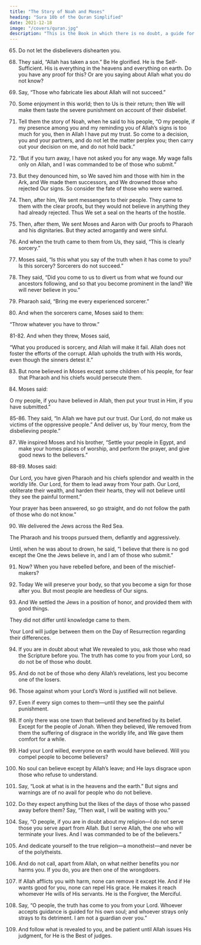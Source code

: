 ```yaml
---
title: "The Story of Noah and Moses"
heading: "Sura 10b of the Quran Simplified"
date: 2021-12-18
image: "/covers/quran.jpg"
description: "This is the Book in which there is no doubt, a guide for the righteous."
---
```



65. Do not let the disbelievers dishearten you.

<!-- 66. Certainly, to Allah belongs everyone in the heavens and everyone on earth. Those who invoke other than Allah do not follow partners; they follow only assumptions, and they only guess.

67. It is He who made the night for your rest, and the daylight for visibility. Surely in that are signs for people who listen. -->

68. They said, “Allah has taken a son.” Be He glorified. He is the Self-Sufficient. His is everything in the heavens and everything on earth. Do you have any proof for this? Or are you saying about Allah what you do not know?

69. Say, “Those who fabricate lies about Allah will not succeed.”

70. Some enjoyment in this world; then to Us is their return; then We will make them taste the severe punishment on account of their disbelief.

71. Tell them the story of Noah, when he said to his people, “O my people, if my presence among you and my reminding you of Allah’s signs is too much for you, then in Allah I have put my trust. So come to a decision, you and your partners, and do not let
the matter perplex you; then carry out your decision on me, and do not hold back.”

72. “But if you turn away, I have not asked you for any wage. My wage falls only on Allah,
and I was commanded to be of those who submit.”

73. But they denounced him, so We saved him and those with him in the Ark, and We made them successors, and We drowned those who rejected Our signs. So consider the fate of those who were warned.

74. Then, after him, We sent messengers to their people. They came to them with the clear proofs, but they would not believe in anything they had already rejected. Thus We set a seal on the hearts of the hostile.



75. Then, after them, We sent Moses and Aaron with Our proofs to Pharaoh and his dignitaries. But they acted arrogantly and were sinful.

76. And when the truth came to them from Us, they said, “This is clearly sorcery.”

77. Moses said, “Is this what you say of the truth when it has come to you? Is this sorcery? Sorcerers do not succeed.”

78. They said, “Did you come to us to divert us from what we found our ancestors following, and so that you become prominent in the land? We will never believe in you.”

79. Pharaoh said, “Bring me every experienced sorcerer.”

80. And when the sorcerers came, Moses said to them:

“Throw whatever you have to throw.”

81-82. And when they threw, Moses said, 

“What you produced is sorcery, and Allah will make it fail. Allah does not foster the efforts of the corrupt. Allah upholds the truth with His words, even though the sinners detest it.”

83. But none believed in Moses except some children of his people, for fear that Pharaoh and his chiefs would persecute them.

84. Moses said:

O my people, if you have believed in Allah, then put your trust in Him, if you have submitted.”


85-86. They said, “In Allah we have put our trust. Our Lord, do not make us victims of the oppressive people.” And deliver us, by Your mercy, from the disbelieving people.”

87. We inspired Moses and his brother, “Settle your people in Egypt, and make your homes places of worship, and perform the prayer, and give good news to the believers.”

88-89. Moses said:

Our Lord, you have given Pharaoh and his chiefs splendor and wealth in the worldly life. Our Lord, for them to lead away from Your path. Our Lord, obliterate their wealth, and harden their hearts, they will not believe until they see the painful torment.”

Your prayer has been answered, so go straight, and do not follow the path of those who do not know.”

90. We delivered the Jews across the Red Sea. 

The Pharaoh and his troops pursued them, defiantly and aggressively. 

Until, when he was about to drown, he said, “I believe that there is no god except the One the Jews believe in, and I am of those who submit.”

91. Now? When you have rebelled before, and been of the mischief-makers?

92. Today We will preserve your body, so that you become a sign for those after you. But
most people are heedless of Our signs. 

93. And We settled the Jews in a position of honor, and provided them with good things. 

They did not differ until knowledge came to them. 

Your Lord will  judge between them on the Day of Resurrection regarding their differences.

94. If you are in doubt about what We revealed to you, ask those who read the Scripture before you. The truth has come to you from
your Lord, so do not be of those who doubt.

95. And do not be of those who deny Allah’s revelations, lest you become one of the losers.

96. Those against whom your Lord’s Word is justified will not believe.

97. Even if every sign comes to them—until they see the painful punishment.

98. If only there was one town that believed and benefited by its belief. Except for the people of Jonah. When they believed, We removed from them the suffering of disgrace in the worldly life, and We gave them comfort for a while.

99. Had your Lord willed, everyone on earth would have believed. Will you compel people to become believers?

100. No soul can believe except by Allah’s leave; and He lays disgrace upon those who refuse to understand.

101. Say, “Look at what is in the heavens and the earth.” But signs and warnings are of no avail for people who do not believe.

102. Do they expect anything but the likes of the days of those who passed away before them? Say, “Then wait, I will be waiting with you.”

<!-- 103. Then We save Our messengers and those
who believe. It is binding on Us to save the
believers. -->

104. Say, “O people, if you are in doubt about my religion—I do not serve those you serve
apart from Allah. But I serve Allah, the one who will terminate your lives. And I was
commanded to be of the believers.”

105. And dedicate yourself to the true religion—a monotheist—and never be of the
polytheists.

106. And do not call, apart from Allah, on what neither benefits you nor harms you. If you
do, you are then one of the wrongdoers. 

107. If Allah afflicts you with harm, none can remove it except He. And if He wants good
for you, none can repel His grace. He makes it reach whomever He wills of His servants.
He is the Forgiver, the Merciful.

108. Say, “O people, the truth has come to you from your Lord. Whoever accepts guidance is
guided for his own soul; and whoever strays only strays to its detriment. I am not a guardian over you.”

109. And follow what is revealed to you, and be patient until Allah issues His judgment, for
He is the Best of judges.
